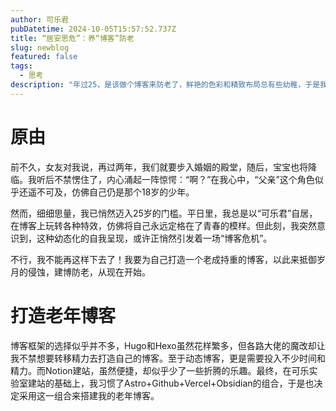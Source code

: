 ```yaml
---
author: 可乐君
pubDatetime: 2024-10-05T15:57:52.737Z
title: “居安思危”：养“博客”防老
slug: newblog
featured: false
tags:
  - 思考
description: "年过25，是该做个博客来防老了，鲜艳的色彩和精致布局总有些幼稚，于是我在一个主题的基础上改了一个国风博客。"
---
```

# 原由
前不久，女友对我说，再过两年，我们就要步入婚姻的殿堂，随后，宝宝也将降临。我听后不禁愣住了，内心涌起一阵惊愕：“啊？”在我心中，“父亲”这个角色似乎还遥不可及，仿佛自己仍是那个18岁的少年。

然而，细细思量，我已悄然迈入25岁的门槛。平日里，我总是以“可乐君”自居，在博客上玩转各种特效，仿佛将自己永远定格在了青春的模样。但此刻，我突然意识到，这种幼态化的自我呈现，或许正悄然引发着一场“博客危机”。

不行，我不能再这样下去了！我要为自己打造一个老成持重的博客，以此来抵御岁月的侵蚀，建博防老，从现在开始。  

# 打造老年博客
博客框架的选择似乎并不多，Hugo和Hexo虽然花样繁多，但各路大佬的魔改却让我不禁想要转移精力去打造自己的博客。至于动态博客，更是需要投入不少时间和精力。而Notion建站，虽然便捷，却似乎少了一些折腾的乐趣。最终，在可乐实验室建站的基础上，我习惯了Astro+Github+Vercel+Obsidian的组合，于是也决定采用这一组合来搭建我的老年博客。
